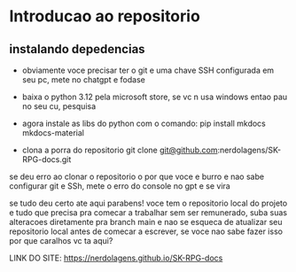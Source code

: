 # Introducao ao repositorio

## instalando depedencias

- obviamente voce precisar ter o git e uma chave SSH configurada em seu pc, mete no chatgpt e fodase 
- baixa o python 3.12 pela microsoft store, se vc n usa windows entao pau no seu cu, pesquisa

- agora instale as libs do python com o comando:
    pip install mkdocs mkdocs-material

- clona a porra do repositorio
    git clone git@github.com:nerdolagens/SK-RPG-docs.git

se deu erro ao clonar o repositorio o por que voce e burro e nao sabe configurar git e SSh, mete o erro do console no gpt e se vira

se tudo deu certo ate aqui parabens! voce tem o repositorio local do projeto e tudo que precisa pra comecar a trabalhar sem ser remunerado, suba suas alteracoes diretamente pra branch main e nao se esqueca de atualizar seu repositorio local antes de comecar a escrever, se voce nao sabe fazer isso por que caralhos vc ta aqui?

LINK DO SITE: https://nerdolagens.github.io/SK-RPG-docs
